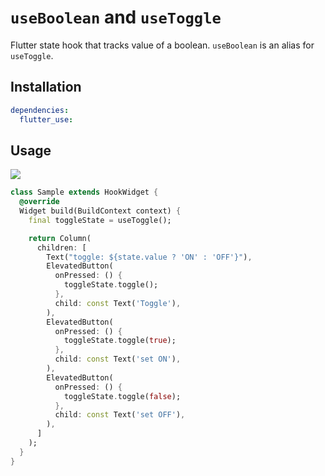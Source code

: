 # `useBoolean` and `useToggle`

Flutter state hook that tracks value of a boolean.
`useBoolean` is an alias for `useToggle`.

## Installation

```yaml
dependencies:
  flutter_use:
```

## Usage

[![](https://img.shields.io/badge/demo-%20%20%20%F0%9F%9A%80-green.svg)](https://wasabeef.github.io/flutter_use/#/use-toggle)

```dart
class Sample extends HookWidget {
  @override
  Widget build(BuildContext context) {
    final toggleState = useToggle();

    return Column(
      children: [
        Text("toggle: ${state.value ? 'ON' : 'OFF'}"),
        ElevatedButton(
          onPressed: () {
            toggleState.toggle();
          },
          child: const Text('Toggle'),
        ),
        ElevatedButton(
          onPressed: () {
            toggleState.toggle(true);
          },
          child: const Text('set ON'),
        ),
        ElevatedButton(
          onPressed: () {
            toggleState.toggle(false);
          },
          child: const Text('set OFF'),
        ),
      ]
    );
  }
}
```
